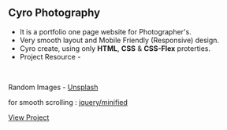  ## Cyro Photography
* It is a portfolio one page website for Photographer's.
* Very smooth layout and Mobile Friendly (Responsive) design.
* Cyro create, using only __HTML__, __CSS__ & __CSS-Flex__ proterties.
* Project Resource -

&nbsp;
&nbsp;
&nbsp;


   Random Images - [Unsplash](https://source.unsplash.com/) 
   
   for smooth scrolling : [jquery/minified](http://code.jquery.com/)
   
   [View Project](https://mixblack.github.io/Cyro-Photography/)
